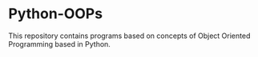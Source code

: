 # Python-OOPs
This repository contains programs based on concepts of Object Oriented Programming based in Python.
